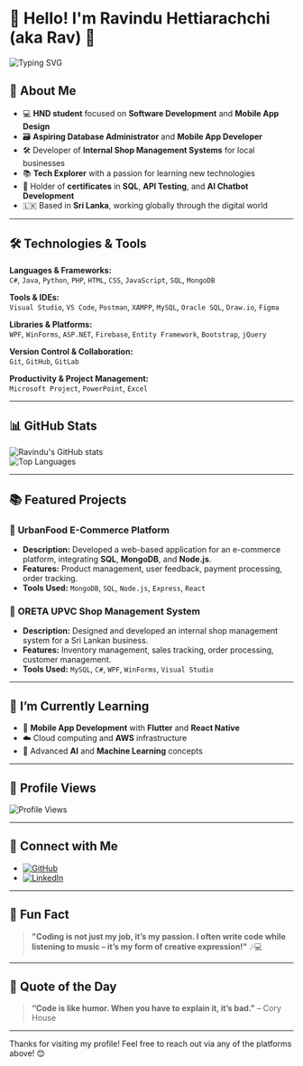 # 👋 Hello! I'm Ravindu Hettiarachchi (aka Rav) 🎯

![Typing SVG](https://readme-typing-svg.demolab.com?font=Fira+Code&pause=1000&center=true&vCenter=true&width=435&lines=Passionate+about+coding+and+tech+💻;Loves+learning+new+things+🚀)

## 🚀 About Me
- 💻 **HND student** focused on **Software Development** and **Mobile App Design**
- 🗃️ **Aspiring Database Administrator** and **Mobile App Developer**
- 🛠️ Developer of **Internal Shop Management Systems** for local businesses
- 📚 **Tech Explorer** with a passion for learning new technologies
- 🧠 Holder of **certificates** in **SQL**, **API Testing**, and **AI Chatbot Development**
- 🇱🇰 Based in **Sri Lanka**, working globally through the digital world

---

## 🛠️ Technologies & Tools

**Languages & Frameworks:**  
`C#`, `Java`, `Python`, `PHP`, `HTML`, `CSS`, `JavaScript`, `SQL`, `MongoDB`

**Tools & IDEs:**  
`Visual Studio`, `VS Code`, `Postman`, `XAMPP`, `MySQL`, `Oracle SQL`, `Draw.io`, `Figma`

**Libraries & Platforms:**  
`WPF`, `WinForms`, `ASP.NET`, `Firebase`, `Entity Framework`, `Bootstrap`, `jQuery`

**Version Control & Collaboration:**  
`Git`, `GitHub`, `GitLab`

**Productivity & Project Management:**  
`Microsoft Project`, `PowerPoint`, `Excel`

---

## 📊 GitHub Stats

![Ravindu's GitHub stats](https://github-readme-stats.vercel.app/api?username=Ravindurrl&show_icons=true&theme=radical&count_private=true)  
![Top Languages](https://github-readme-stats.vercel.app/api/top-langs/?username=Ravindurrl&layout=compact)

---

## 📚 Featured Projects

### 🔹 **UrbanFood E-Commerce Platform**
- **Description:** Developed a web-based application for an e-commerce platform, integrating **SQL**, **MongoDB**, and **Node.js**.
- **Features:** Product management, user feedback, payment processing, order tracking.
- **Tools Used:** `MongoDB`, `SQL`, `Node.js`, `Express`, `React`

### 🔹 **ORETA UPVC Shop Management System**
- **Description:** Designed and developed an internal shop management system for a Sri Lankan business.
- **Features:** Inventory management, sales tracking, order processing, customer management.
- **Tools Used:** `MySQL`, `C#`, `WPF`, `WinForms`, `Visual Studio`

---

## 🌱 I’m Currently Learning
- 📱 **Mobile App Development** with **Flutter** and **React Native**
- ☁️ Cloud computing and **AWS** infrastructure
- 🤖 Advanced **AI** and **Machine Learning** concepts

---

## 👀 Profile Views
![Profile Views](https://komarev.com/ghpvc/?username=Ravindurrl)

---

## 🔗 Connect with Me

- [![GitHub](https://img.shields.io/badge/GitHub-333?style=for-the-badge&logo=github&logoColor=white)](https://github.com/Ravindurrl)
- [![LinkedIn](https://img.shields.io/badge/LinkedIn-0077B5?style=for-the-badge&logo=linkedin&logoColor=white)](https://www.linkedin.com/in/ravindurrl)


---

## 💬 Fun Fact
> **"Coding is not just my job, it’s my passion. I often write code while listening to music – it’s my form of creative expression!"** 🎶💻

---

## 🎵 Quote of the Day
> **“Code is like humor. When you have to explain it, it’s bad.”** – Cory House

---

Thanks for visiting my profile! Feel free to reach out via any of the platforms above! 😊
